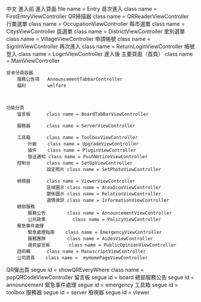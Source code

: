 中文
進入前
    進入頁面        file name  = Entry
        首次進入    class name = FirstEntryViewController
        QR掃描器    class name = QRReaderViewController
        行業選單    class name = OccupationViewController
        縣市選單    class name = CitysViewController
        區選單      class name = DistrictViewController
        里別選單    class name = VillageViewController
        申請帳號    class name = SignInViewController
        再次進入    class name = ReturnLoginViewController
        帳號登入    class name = LoginViewController
進入後
    主要頁面（首頁）  class name = MainViewController

    安卓分頁容器
        服務公告項   AnnouncementTabbarController
        福利        welfare



    功能分頁
        留言板      class name = BoardTabBarViewController

        服務器      class name = ServerViewController

        工具箱      class name = ToolboxViewController
            升級    class name = UpgradeViewController
            插件    class name = PluginViewController
            發送通知 class name = PushNoticeViewController
        控制台      class name = SetUpViewController
                   設定照片 class name = SetPhotoViewController

        檢視器      class name = ViewerViewController
                   區域圖示 class name = AreaIconViewController
                   關係圖示 class name = RelationViewController
                   選情資訊 class name = InformationViewController
        總部服務
            服務公告        class name = AnnouncementViewController
            公共政策          class name = PolicyViewController
        緊急事件處理 
            緊急處理指南    class name = EmergencyViewController
            服務團隊        class name = AidesViewController
            選民留言板       class name = PublicOpinionViewController
        話術輯      class name = ManuscriptViewController
        公司首頁    class name =  myHomePageViewController


QR彈出頁    segue id = showQREveryWhere 
           class name = popQRCodeViewController
留言板      segue id = board
總部服務公告 segue id = announcement
緊急事件處理 segue id = emergency
工具箱      segue id = toolbox
服務器      segue id = server
檢視器      segue id = viewer




